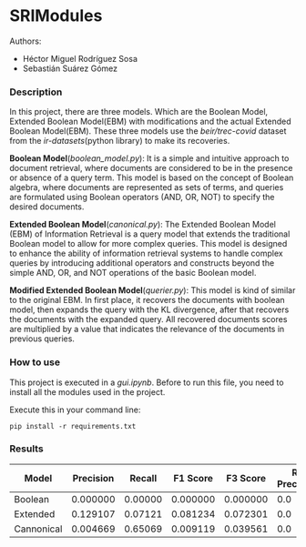 # SRIModules

Authors:
* Héctor Miguel Rodríguez Sosa
* Sebastián Suárez Gómez

### Description
In this project, there are three models. Which are the Boolean Model, Extended Boolean Model(EBM)
with modifications and the actual Extended Boolean Model(EBM). These three models
use the *beir/trec-covid* dataset from the _ir-datasets_(python library) to make its recoveries.

**Boolean Model**(*boolean_model.py*): It is a simple and intuitive approach to document retrieval, 
where documents are considered to be in the presence or absence of a query term. 
This model is based on the concept of Boolean algebra, where documents are represented 
as sets of terms, and queries are formulated using Boolean operators (AND, OR, NOT)
to specify the desired documents.

**Extended Boolean Model**(*canonical.py*): The Extended Boolean Model (EBM) of Information Retrieval is a
query model that extends the traditional Boolean model to allow for more complex queries.
This model is designed to enhance the ability of information retrieval systems to handle
complex queries by introducing additional operators and constructs beyond the simple
AND, OR, and NOT operations of the basic Boolean model.


**Modified Extended Boolean Model**(*querier.py*): This model is kind of similar to the original EBM.
In first place, it recovers the documents with boolean model, then expands the query
with the KL divergence, after that recovers the documents with the expanded query.
All recovered documents scores are multiplied by a value that indicates the relevance
of the documents in previous queries.


### How to use
This project is executed in a *gui.ipynb*. Before to run this file, you need to install
all the modules used in the project.

Execute this in your command line:

``pip install -r requirements.txt``


### Results

| Model      | Precision | Recall   | F1 Score  | F3 Score  | R-Precision |
|------------|-----------|----------|-----------|-----------|-------------|
| Boolean    | 0.000000  | 0.00000  | 0.000000  | 0.000000  | 0.0         |
| Extended   | 0.129107  | 0.07121  | 0.081234  | 0.072301  | 0.0         |
| Cannonical | 0.004669  | 0.65069  | 0.009119  | 0.039561  | 0.0         |



